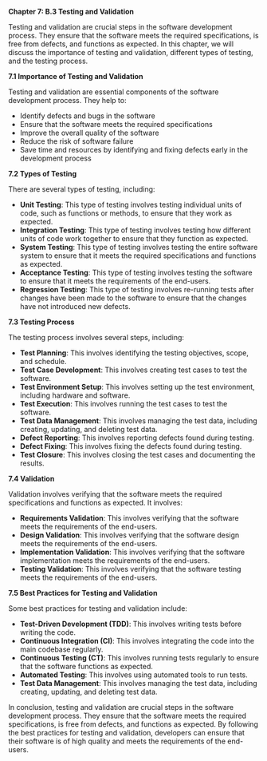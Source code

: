 <p><strong>Chapter 7: B.3 Testing and Validation</strong></p>

<p>Testing and validation are crucial steps in the software development process. They ensure that the software meets the required specifications, is free from defects, and functions as expected. In this chapter, we will discuss the importance of testing and validation, different types of testing, and the testing process.</p>

<p><strong>7.1 Importance of Testing and Validation</strong></p>

<p>Testing and validation are essential components of the software development process. They help to:</p>

<ul>
<li>Identify defects and bugs in the software</li>
<li>Ensure that the software meets the required specifications</li>
<li>Improve the overall quality of the software</li>
<li>Reduce the risk of software failure</li>
<li>Save time and resources by identifying and fixing defects early in the development process</li>
</ul>

<p><strong>7.2 Types of Testing</strong></p>

<p>There are several types of testing, including:</p>

<ul>
<li><strong>Unit Testing</strong>: This type of testing involves testing individual units of code, such as functions or methods, to ensure that they work as expected.</li>
<li><strong>Integration Testing</strong>: This type of testing involves testing how different units of code work together to ensure that they function as expected.</li>
<li><strong>System Testing</strong>: This type of testing involves testing the entire software system to ensure that it meets the required specifications and functions as expected.</li>
<li><strong>Acceptance Testing</strong>: This type of testing involves testing the software to ensure that it meets the requirements of the end-users.</li>
<li><strong>Regression Testing</strong>: This type of testing involves re-running tests after changes have been made to the software to ensure that the changes have not introduced new defects.</li>
</ul>

<p><strong>7.3 Testing Process</strong></p>

<p>The testing process involves several steps, including:</p>

<ul>
<li><strong>Test Planning</strong>: This involves identifying the testing objectives, scope, and schedule.</li>
<li><strong>Test Case Development</strong>: This involves creating test cases to test the software.</li>
<li><strong>Test Environment Setup</strong>: This involves setting up the test environment, including hardware and software.</li>
<li><strong>Test Execution</strong>: This involves running the test cases to test the software.</li>
<li><strong>Test Data Management</strong>: This involves managing the test data, including creating, updating, and deleting test data.</li>
<li><strong>Defect Reporting</strong>: This involves reporting defects found during testing.</li>
<li><strong>Defect Fixing</strong>: This involves fixing the defects found during testing.</li>
<li><strong>Test Closure</strong>: This involves closing the test cases and documenting the results.</li>
</ul>

<p><strong>7.4 Validation</strong></p>

<p>Validation involves verifying that the software meets the required specifications and functions as expected. It involves:</p>

<ul>
<li><strong>Requirements Validation</strong>: This involves verifying that the software meets the requirements of the end-users.</li>
<li><strong>Design Validation</strong>: This involves verifying that the software design meets the requirements of the end-users.</li>
<li><strong>Implementation Validation</strong>: This involves verifying that the software implementation meets the requirements of the end-users.</li>
<li><strong>Testing Validation</strong>: This involves verifying that the software testing meets the requirements of the end-users.</li>
</ul>

<p><strong>7.5 Best Practices for Testing and Validation</strong></p>

<p>Some best practices for testing and validation include:</p>

<ul>
<li><strong>Test-Driven Development (TDD)</strong>: This involves writing tests before writing the code.</li>
<li><strong>Continuous Integration (CI)</strong>: This involves integrating the code into the main codebase regularly.</li>
<li><strong>Continuous Testing (CT)</strong>: This involves running tests regularly to ensure that the software functions as expected.</li>
<li><strong>Automated Testing</strong>: This involves using automated tools to run tests.</li>
<li><strong>Test Data Management</strong>: This involves managing the test data, including creating, updating, and deleting test data.</li>
</ul>

<p>In conclusion, testing and validation are crucial steps in the software development process. They ensure that the software meets the required specifications, is free from defects, and functions as expected. By following the best practices for testing and validation, developers can ensure that their software is of high quality and meets the requirements of the end-users.</p>
